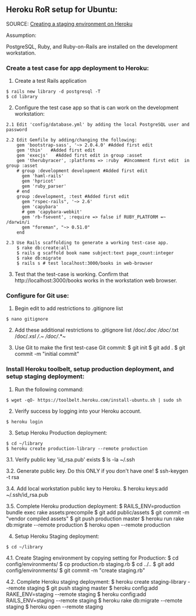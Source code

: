 ## Heroku RoR setup for Ubuntu:

SOURCE: [Creating a staging environment on Heroku](http://www.johnplummer.com/tag/staging)

Assumption:

  PostgreSQL, Ruby, and Ruby-on-Rails are installed on the development workstation.

### Create a test case for app deployment to Heroku:

  1. Create a test Rails application

    $ rails new library -d postgresql -T
    $ cd library
  
  2. Configure the test case app so that is can work on the development workstation:
  
    2.1 Edit 'config/database.yml' by adding the local PostgreSQL user and password
    
    2.2 Edit Gemfile by adding/changing the following:
    	gem 'bootstrap-sass', '~> 2.0.4.0' #Added first edit
    	gem 'thin'   #Added first edit
    	gem 'execjs'   #Added first edit in group :asset
    	gem 'therubyracer', :platforms => :ruby  #Uncomment first edit  in group :asset
    	# group :development development #Added first edit
    	  gem 'haml-rails'
    	  gem 'hpricot'
    	  gem 'ruby_parser'
    	# end
    	group :development, :test #Added first edit
    	  gem "rspec-rails", '~> 2.6'
    	  gem 'capybara'
    	  # gem 'capybara-webkit'
    	  gem 'rb-fsevent', :require => false if RUBY_PLATFORM =~ /darwin/i
    	  gem "foreman", "~> 0.51.0"
    	end
    
    2.3 Use Rails scaffolding to generate a working test-case app.
    	$ rake db:create:all
    	$ rails g scaffold book name subject:text page_count:integer
    	$ rake db:migrate
    	$ rails s # test localhost:3000/books in web-browser
    	
  3. Test that the test-case is working. Confirm that http://localhost:3000/books works in the workstation web browser.


### Configure for Git use:

  1. Begin edit to add restrictions to .gitignore list

    $ nano gitignore 

  2. Add these additional restrictions to .gitignore list
    /doc/*.doc
    /doc/*.txt
    /doc/*.xsl
    /*.*~
    /doc/*.*~
  
  3. Use Git to make the first test-case Git commit:
    $ git init
    $ git add .
    $ git commit -m "initial commit"
  
### Install Heroku toolbelt, setup production deployment, and setup staging deployment:

  1. Run the following command:

    $ wget -qO- https://toolbelt.heroku.com/install-ubuntu.sh | sudo sh

  2. Verify success by logging into your Heroku account.
  
    $ heroku login
  
  3. Setup Heroku Production deployment:

    $ cd ~/library
    $ heroku create production-library --remote production

  3.1. Verify public key 'id_rsa.pub' exists
    $ ls -la ~/.ssh 
    
  3.2. Generate public key. Do this ONLY if you don't have one!
    $ ssh-keygen -t rsa 
  
  3.4. Add local workstation public key to Heroku.
    $ heroku keys:add ~/.ssh/id_rsa.pub

  3.5. Complete Heroku production deployment:
    $ RAILS_ENV=production bundle exec rake assets:precompile
    $ git add public/assets
    $ git commit -m "vendor compiled assets"
    $ git push production master
    $ heroku run rake db:migrate --remote production
    $ heroku open --remote production

  4. Setup Heroku Staging deployment:

    $ cd ~/library

  4.1. Create Staging environment by copying setting for Production:
    $ cd config/environments/
    $ cp production.rb staging.rb
    $ cd ../..
    $ git add config/environments/
    $ git commit -m "create staging.rb"
    
  
  4.2. Complete Heroku staging deployment:
    $ heroku create staging-library --remote staging
    $ git push staging master
    $ heroku config:add RAKE_ENV=staging --remote staging
    $ heroku config:add RAILS_ENV=staging --remote staging
    $ heroku rake db:migrate --remote staging
    $ heroku open --remote staging
